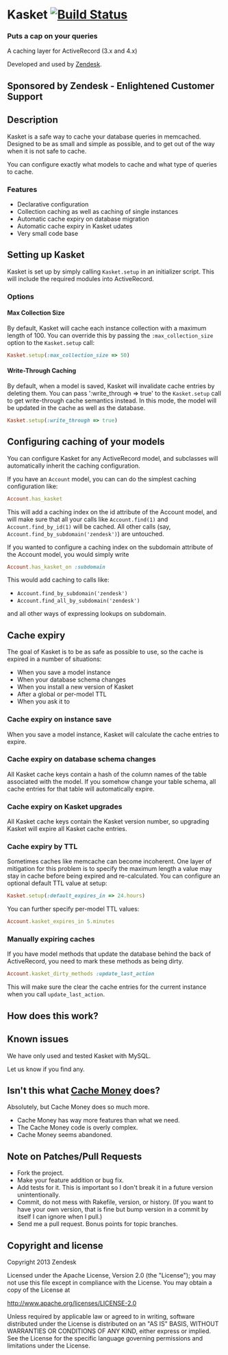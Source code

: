 # Kasket [![Build Status](https://secure.travis-ci.org/zendesk/kasket.svg)](http://travis-ci.org/zendesk/kasket)

### Puts a cap on your queries
A caching layer for ActiveRecord (3.x and 4.x)

Developed and used by [Zendesk](http://zendesk.com).

## Sponsored by Zendesk - Enlightened Customer Support

## Description

Kasket is a safe way to cache your database queries in memcached.
Designed to be as small and simple as possible, and to get out of the way when it is not safe to cache.

You can configure exactly what models to cache and what type of queries to cache.

### Features

* Declarative configuration
* Collection caching as well as caching of single instances
* Automatic cache expiry on database migration
* Automatic cache expiry in Kasket udates
* Very small code base

## Setting up Kasket

Kasket is set up by simply calling `Kasket.setup` in an initializer script.
This will include the required modules into ActiveRecord.

### Options

#### Max Collection Size

By default, Kasket will cache each instance collection with a maximum length of 100.
You can override this by passing the `:max_collection_size` option to the `Kasket.setup` call:

```ruby
Kasket.setup(:max_collection_size => 50)
```

#### Write-Through Caching

By default, when a model is saved, Kasket will invalidate cache entries by deleting them.
You can pass ':write_through => true' to the `Kasket.setup` call to get write-through cache
semantics instead. In this mode, the model will be updated in the cache as well as the database.

```ruby
Kasket.setup(:write_through => true)
```

## Configuring caching of your models

You can configure Kasket for any ActiveRecord model, and subclasses will automatically inherit the caching
configuration.

If you have an `Account` model, you can can do the simplest caching configuration like:

```ruby
Account.has_kasket
```

This will add a caching index on the id attribute of the Account model,
and will make sure that all your calls like `Account.find(1)` and `Account.find_by_id(1)` will be cached.
All other calls (say, `Account.find_by_subdomain('zendesk')`) are untouched.

If you wanted to configure a caching index on the subdomain attribute of the Account model, you would simply write

```ruby
Account.has_kasket_on :subdomain
```

This would add caching to calls like:
* `Account.find_by_subdomain('zendesk')`
* `Account.find_all_by_subdomain('zendesk')`

and all other ways of expressing lookups on subdomain.

## Cache expiry

The goal of Kasket is to be as safe as possible to use, so the cache is expired in a number of situations:
* When you save a model instance
* When your database schema changes
* When you install a new version of Kasket
* After a global or per-model TTL
* When you ask it to

### Cache expiry on instance save

When you save a model instance, Kasket will calculate the cache entries to expire.

### Cache expiry on database schema changes

All Kasket cache keys contain a hash of the column names of the table associated with the model.
If you somehow change your table schema, all cache entries for that table will automatically expire.

### Cache expiry on Kasket upgrades

All Kasket cache keys contain the Kasket version number, so upgrading Kasket will expire all Kasket cache entries.

### Cache expiry by TTL

Sometimes caches like memcache can become incoherent. One layer of mitigation for this problem is to specify the maximum length a value may stay in cache before being expired and re-calculated. You can configure an optional default TTL value at setup:

```ruby
Kasket.setup(:default_expires_in => 24.hours)
```

You can further specify per-model TTL values:

```ruby
Account.kasket_expires_in 5.minutes
```

### Manually expiring caches

If you have model methods that update the database behind the back of ActiveRecord, you need to mark these methods
as being dirty.

```ruby
Account.kasket_dirty_methods :update_last_action
```

This will make sure the clear the cache entries for the current instance when you call `update_last_action`.

## How does this work?

## Known issues

We have only used and tested Kasket with MySQL.

Let us know if you find any.

## Isn't this what [Cache Money](https://github.com/nkallen/cache-money) does?

Absolutely, but Cache Money does so much more.
* Cache Money has way more features than what we need.
* The Cache Money code is overly complex.
* Cache Money seems abandoned.

## Note on Patches/Pull Requests

* Fork the project.
* Make your feature addition or bug fix.
* Add tests for it. This is important so I don't break it in a future version unintentionally.
* Commit, do not mess with Rakefile, version, or history.
  (If you want to have your own version, that is fine but bump version in a commit by itself I can ignore when I pull.)
* Send me a pull request. Bonus points for topic branches.

## Copyright and license

Copyright 2013 Zendesk

Licensed under the Apache License, Version 2.0 (the "License"); you may not use this file except in compliance with the License.
You may obtain a copy of the License at

http://www.apache.org/licenses/LICENSE-2.0

Unless required by applicable law or agreed to in writing, software distributed under the License is distributed on an "AS IS" BASIS, WITHOUT WARRANTIES OR CONDITIONS OF ANY KIND, either express or implied. See the License for the specific language governing permissions and limitations under the License.
